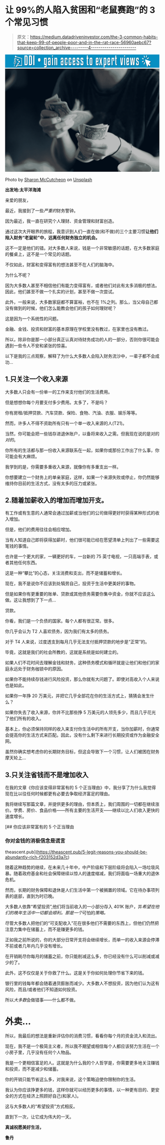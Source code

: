 # 让 99%的人陷入贫困和“老鼠赛跑”的 3 个常见习惯

> 原文：<https://medium.datadriveninvestor.com/the-3-common-habits-that-keep-99-of-people-poor-and-in-the-rat-race-56960aebc67?source=collection_archive---------4----------------------->

[![](img/d1c0725fb74e81d88da379d916d0caa6.png)](http://www.track.datadriveninvestor.com/1B9E)![](img/fa3cf64c466c52bbc2467609163784a7.png)

Photo by [Sharon McCutcheon](https://unsplash.com/@sharonmccutcheon?utm_source=medium&utm_medium=referral) on [Unsplash](https://unsplash.com?utm_source=medium&utm_medium=referral)

**出发地:太平洋海滩**

亲爱的朋友，

最近，我接到了一些*严重的*财务警钟。

因为最近，我一直在研究个人理财、资金管理和财富创造。

通过这次大开眼界的旅程，我意识到人们一直在做(和不做)的三个主要习惯**让他们陷入财务“老鼠轮”中，远离任何财务独立的机会。**

这不一定是他们的错。对大多数人来说，钱是一个非常敏感的话题，在大多数家庭的餐桌上，这不是一个常见的话题。

不仅如此，财富和变得富有的想法甚至不在人们的脑海中。

为什么不呢？

因为大多数人甚至不相信他们有能力变得富有，或者他们对此有太多消极的想法。因此，他们甚至不做一个扎实的计划，甚至不做一次尝试。

此外，一般来说，大多数家庭都不算富裕，也不在 1%之列。那么，当父母自己都没有做到的时候，他们怎么能教会他们的孩子如何理财呢？

这是因为一个系统性的问题。

金融、金钱、投资和财富的基本原理在学校里没有教过，在家里也没有教过。

所以，除非你是那一小部分真正认真对待财务成功的人的一部分，否则你很可能会遇到一些令人不安和紧张的惊喜。

以下是我的三点观察，解释了为什么大多数人会陷入财务流沙中，一辈子都不会成功…

## 1.只关注一个收入来源

大多数人只会有一份单一的工作来支付他们的生活费用。

但是想想你每个月要支付多少费用。太多了，不是吗？

你有房租/抵押贷款、汽车贷款、保险、食物、汽油、衣服、娱乐等等。

然而，许多人不得不资助所有只有一个单一收入来源的人(T21)。

当然，你可能会把一些钱存进退休账户，以备将来收入之需。但我现在说的是对的*对的*。

你所有的生活都与那一份收入来源联系在一起，如果你或那份工作出了什么事，你可能会有大麻烦。

我学到的是，你需要多重收入来源，就像你有多重支出一样。

你想要建立一个财务上的单亲家庭，这样，如果一个来源失败或停止，你仍然能够维持你目前的生活方式，没有太多的压力或紧张。

## 2.随着加薪收入的增加而增加开支。

有工作或有生意的人通常会通过加薪或当他们的公司做得更好时获得某种形式的收入增加。

但是，他们的费用往往会相应增加。

当有人知道自己即将获得加薪时，他们很可能已经在愿望清单上列出了一些需要这笔钱的事情。

也许是一个更大的家，一辆更好的车，一台新的 75 英寸电视，一只高端手表，或者其他任何东西。

这是一种“攀比”的心态，关注消费和支出，而不是储蓄和增长。

现在，我不是说你不应该到处犒劳自己，投资于生活中更美好的事物。

但是如果你有更重要的账单、贷款或其他债务需要你集中资金，你就不应该这么做。这让我想到了下一点…

贷款。

你看，我们是一个负债的国家。每个人都有很正常。很多。

你几乎会认为 T2 人喜欢债务，因为我们有太多的债务。

对于 T4 人来说，过度透支到每月几乎无法支付抵押贷款的地步是“正常”的。

毕竟，这就是我们的社会所教的，这就是系统是如何建立的。

如果人们不花时间去理解金钱和财务，这种债务模式和循环就是让他们和他们的家庭永远处于财务枷锁中的原因。

如果你不能持续存钱进行风险投资，那么你就有大问题了。即使对高收入个人来说也是如此。

如果你一年挣 20 万美元，并把它几乎全部花在你的生活方式上，猜猜会发生什么？

如果你失去了收入来源，你并不比那些挣 5 万美元的人领先多少，而且几乎花光了他们所有的收入。

基本上，你必须保持同样的收入来支付你生活中的所有开支，当你加薪时，你通常会提高你的生活方式来匹配。因此，没有什么剩下来进行长期投资或作为金融安全网。

虽然你确实想考虑你的长期财务目标，但这会导致下一个习惯，让人们被困在财务摩天轮上…

## 3.只关注省钱而不是增加收入

在我的文章《你应该变得非常富有的 5 个正当理由》中，我分享了为什么我觉得现在比以往任何时候都更有必要去争取经济富足的理由。

我将继续写那篇文章，并提供更多的理由，但本质上，我们周围的一切都在继续涨价。学费、房价、食品价格——所有主要的生活开支——继续以比人们收入更快的速度增长。

[](https://theascent.pub/5-legit-reasons-you-should-be-abundantly-rich-f203152d3a7c) [## 你应该非常富有的 5 个正当理由

### 你对金钱的消极信念是谎言

theascent.pub](https://theascent.pub/5-legit-reasons-you-should-be-abundantly-rich-f203152d3a7c) 

随着这种趋势的继续，在未来几十年中，中产阶级和下层阶级将会陷入一场垃圾风暴。随着政府基金和社会保障继续以惊人的速度缩减，我们将面临一场重大的退休危机。

然而，长期的财务保障和退休是人们生活中第一个被搁置的领域。它在待办事项列表的底部，直到为时已晚。

大多数人依靠“希望投资”,他们将当前收入的一小部分存入 401K 账户，并*希望在他们的晚年生活中一切都会顺利。那是一个*可怕的*策略。*

尽管大多数人把他们的“可支配收入”花在很多他们不需要的东西上，但他们仍然把注意力集中在储蓄上，而不是赚更多的钱。

正如我之前所说的，你的大部分日常开支将会继续增长，而单一的收入来源会停滞不前或者几年内几乎没有增长。

在开销耗尽你每月的储蓄之前，你只能削减这么多，你已经没有什么可以削减或减少的了。

此外，这不仅仅是关于你救了什么。这是关于你如何处理你节省下来的钱。

银行里的钱每年都会随着通货膨胀而减少。大多数人不想投资，因为他们认为这有风险，而且/或者他们不知道如何投资。

所以*大多数*会做错事——什么都不做。

# 外卖…

所以，我最后的想法是重新评估你的消费习惯，看看你每个月的资金流入和流出。

现在，我不是一个极简主义者，所以我不期望或相信每个人都应该努力生活在一个小房子里，几乎没有任何个人物品。

我是一个更相信富足的人。这就是为什么我的个人哲学是，你需要更多地关注赚钱和投资，而不是减少和储蓄。

你的开销只能节省这么多，对我来说，这个策略迫使你限制你的生活。

我认为你应该挣更多的钱，这样你就可以经历更多的事情，以一种更有目的、更安全的方式在经济上照顾好自己(和家人)。

这与大多数人的“希望投资”方式相反。

直到下一次，让它成为伟大的一天。

**真诚祝愿美好生活，**

**鲁丹**